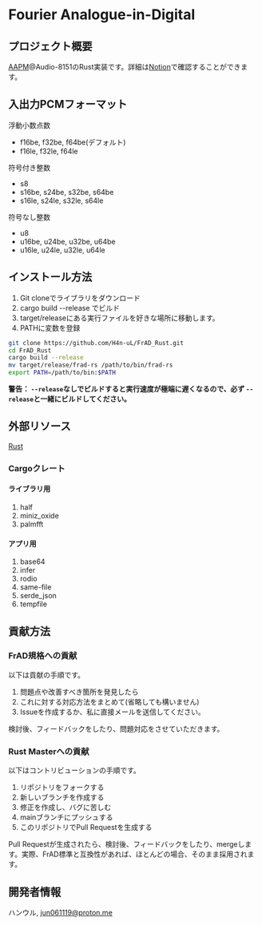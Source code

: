 # Fourier Analogue-in-Digital

## プロジェクト概要

[AAPM](https://mikhael-openworkspace.notion.site/Project-Archivist-e512fa7a21474ef6bdbd615a424293cf)@Audio-8151のRust実装です。詳細は[Notion](https://mikhael-openworkspace.notion.site/Fourier-Analogue-in-Digital-d170c1760cbf4bb4aaea9b1f09b7fead?pvs=4)で確認することができます。

## 入出力PCMフォーマット

浮動小数点数

- f16be, f32be, f64be(デフォルト)
- f16le, f32le, f64le

符号付き整数

- s8
- s16be, s24be, s32be, s64be
- s16le, s24le, s32le, s64le

符号なし整数

- u8
- u16be, u24be, u32be, u64be
- u16le, u24le, u32le, u64le

## インストール方法

1. Git cloneでライブラリをダウンロード
2. cargo build --release でビルド
3. target/releaseにある実行ファイルを好きな場所に移動します。
4. PATHに変数を登録

```bash
git clone https://github.com/H4n-uL/FrAD_Rust.git
cd FrAD_Rust
cargo build --release
mv target/release/frad-rs /path/to/bin/frad-rs
export PATH=/path/to/bin:$PATH
```

**警告： `--release`なしでビルドすると実行速度が極端に遅くなるので、必ず `--release`と一緒にビルドしてください。**

## 外部リソース

[Rust](https://github.com/rust-lang/rust)

### Cargoクレート

#### ライブラリ用

1. half
2. miniz_oxide
3. palmfft

#### アプリ用

1. base64
2. infer
3. rodio
4. same-file
5. serde_json
6. tempfile

## 貢献方法

### FrAD規格への貢献

以下は貢献の手順です。

1. 問題点や改善すべき箇所を発見したら
2. これに対する対応方法をまとめて(省略しても構いません)
3. Issueを作成するか、私に直接メールを送信してください。

検討後、フィードバックをしたり、問題対応をさせていただきます。

### Rust Masterへの貢献

以下はコントリビューションの手順です。

1. リポジトリをフォークする
2. 新しいブランチを作成する
3. 修正を作成し、バグに苦しむ
4. mainブランチにプッシュする
5. このリポジトリでPull Requestを生成する

Pull Requestが生成されたら、検討後、フィードバックをしたり、mergeします。実際、FrAD標準と互換性があれば、ほとんどの場合、そのまま採用されます。

## 開発者情報

ハンウル, <jun061119@proton.me>

